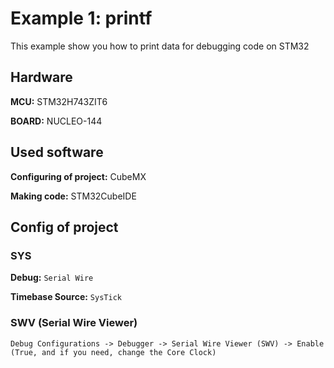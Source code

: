 # Example 1: printf

This example show you how to print data for debugging code on STM32

## Hardware
**MCU:** STM32H743ZIT6

**BOARD:** NUCLEO-144

## Used software

**Configuring of project:** CubeMX

**Making code:** STM32CubeIDE  

## Config of project

### SYS
**Debug:** `Serial Wire`

**Timebase Source:** `SysTick`

### SWV (Serial Wire Viewer)
`Debug Configurations -> Debugger -> Serial Wire Viewer (SWV) -> Enable (True, and if you need, change the Core Clock)`

